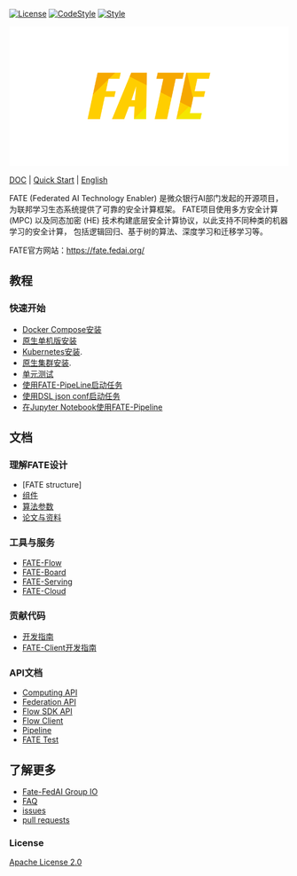[![License](https://img.shields.io/badge/License-Apache%202.0-blue.svg)](https://opensource.org/licenses/Apache-2.0) [![CodeStyle](https://img.shields.io/badge/Check%20Style-Google-brightgreen)](https://checkstyle.sourceforge.io/google_style.html) [![Style](https://img.shields.io/badge/Check%20Style-Black-black)](https://checkstyle.sourceforge.io/google_style.html)

<div align="center">
  <img src="./doc/images/FATE_logo.png">
</div>

[DOC](./doc) | [Quick Start](doc/tutorial/pipeline/pipeline_guide.rst) | [English](./README.md)

FATE (Federated AI Technology Enabler) 是微众银行AI部门发起的开源项目，为联邦学习生态系统提供了可靠的安全计算框架。
FATE项目使用多方安全计算 (MPC) 以及同态加密 (HE) 技术构建底层安全计算协议，以此支持不同种类的机器学习的安全计算，
包括逻辑回归、基于树的算法、深度学习和迁移学习等。

FATE官方网站：<https://fate.fedai.org/>


## 教程

### 快速开始

- [Docker Compose安装](https://github.com/FederatedAI/KubeFATE/tree/master/docker-deploy)
- [原生单机版安装](./standalone-deploy/)
- [Kubernetes安装](https://github.com/FederatedAI/KubeFATE/blob/master/k8s-deploy).
- [原生集群安装](./cluster-deploy).
- [单元测试](./python/federatedml/test/)
- [使用FATE-PipeLine启动任务](./doc/tutorial/pipeline/fate_client_pipeline_tutotial.rst)
- [使用DSL json conf启动任务](./doc/tutorial/dsl_conf/dsl_conf_v2_setting_guide.rst)
- [在Jupyter Notebook使用FATE-Pipeline](./doc/tutorial/pipeline/pipeline_tutorial_0.ipynb)

## 文档

### 理解FATE设计

- [FATE structure]
- [组件](./doc/api/federatedml/federatedml_module.rst)
- [算法参数](./python/federatedml/param)
- [论文与资料](./doc/resources)

### 工具与服务

- [FATE-Flow](https://github.com/FederatedAI/FATE-Flow)
- [FATE-Board](https://github.com/FederatedAI/FATE-Board)
- [FATE-Serving](https://github.com/FederatedAI/FATE-Serving)
- [FATE-Cloud](https://github.com/FederatedAI/FATE-Cloud)

### 贡献代码

- [开发指南](./doc/community/develop_guide.rst)
- [FATE-Client开发指南](./doc/community/fate_client_develop_guide.rst)

### API文档

- [Computing API](https://fate.readthedocs.io/en/latest/_build_temp/doc/api/computing.html)
- [Federation API](https://fate.readthedocs.io/en/latest/_build_temp/doc/api/federation.html)
- [Flow SDK API](./doc/api/flow_sdk.rst)
- [Flow Client](./doc/api/flow_client.rst)
- [Pipeline](./doc/api/pipeline.rst)
- [FATE Test](./doc/api/fate_test.rst)

## 了解更多

- [Fate-FedAI Group IO](https://groups.io/g/Fate-FedAI)
- [FAQ](https://github.com/FederatedAI/FATE/wiki)
- [issues](https://github.com/FederatedAI/FATE/issues)
- [pull requests](https://github.com/FederatedAI/FATE/pulls)


### License
[Apache License 2.0](LICENSE)
